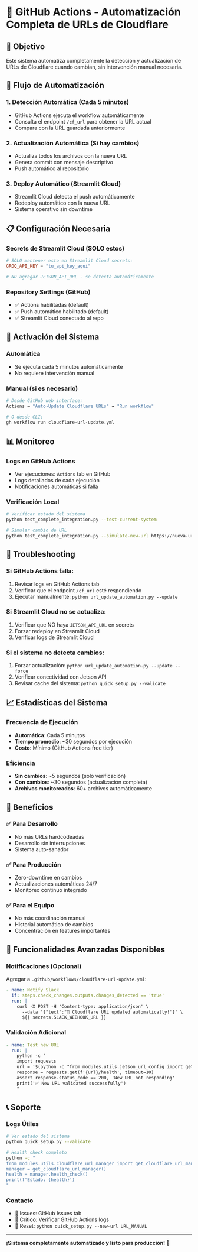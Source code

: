 # 🤖 GitHub Actions - Automatización Completa de URLs de Cloudflare

## 🎯 Objetivo

Este sistema automatiza completamente la detección y actualización de URLs de Cloudflare cuando cambian, sin intervención manual necesaria.

## 🔄 Flujo de Automatización

### 1. **Detección Automática** (Cada 5 minutos)
- GitHub Actions ejecuta el workflow automáticamente
- Consulta el endpoint `/cf_url` para obtener la URL actual
- Compara con la URL guardada anteriormente

### 2. **Actualización Automática** (Si hay cambios)
- Actualiza todos los archivos con la nueva URL
- Genera commit con mensaje descriptivo
- Push automático al repositorio

### 3. **Deploy Automático** (Streamlit Cloud)
- Streamlit Cloud detecta el push automáticamente
- Redeploy automático con la nueva URL
- Sistema operativo sin downtime

## 📋 Configuración Necesaria

### Secrets de Streamlit Cloud (SOLO estos)
```toml
# SOLO mantener esto en Streamlit Cloud secrets:
GROQ_API_KEY = "tu_api_key_aqui"

# NO agregar JETSON_API_URL - se detecta automáticamente
```

### Repository Settings (GitHub)
- ✅ Actions habilitadas (default)
- ✅ Push automático habilitado (default) 
- ✅ Streamlit Cloud conectado al repo

## 🚀 Activación del Sistema

### Automática
- Se ejecuta cada 5 minutos automáticamente
- No requiere intervención manual

### Manual (si es necesario)
```bash
# Desde GitHub web interface:
Actions → "Auto-Update Cloudflare URLs" → "Run workflow"

# O desde CLI:
gh workflow run cloudflare-url-update.yml
```

## 📊 Monitoreo

### Logs en GitHub Actions
- Ver ejecuciones: `Actions` tab en GitHub
- Logs detallados de cada ejecución
- Notificaciones automáticas si falla

### Verificación Local
```bash
# Verificar estado del sistema
python test_complete_integration.py --test-current-system

# Simular cambio de URL
python test_complete_integration.py --simulate-new-url https://nueva-url.trycloudflare.com
```

## 🔧 Troubleshooting

### Si GitHub Actions falla:
1. Revisar logs en GitHub Actions tab
2. Verificar que el endpoint `/cf_url` esté respondiendo
3. Ejecutar manualmente: `python url_update_automation.py --update`

### Si Streamlit Cloud no se actualiza:
1. Verificar que NO haya `JETSON_API_URL` en secrets
2. Forzar redeploy en Streamlit Cloud
3. Verificar logs de Streamlit Cloud

### Si el sistema no detecta cambios:
1. Forzar actualización: `python url_update_automation.py --update --force`
2. Verificar conectividad con Jetson API
3. Revisar cache del sistema: `python quick_setup.py --validate`

## 📈 Estadísticas del Sistema

### Frecuencia de Ejecución
- **Automática**: Cada 5 minutos
- **Tiempo promedio**: ~30 segundos por ejecución
- **Costo**: Mínimo (GitHub Actions free tier)

### Eficiencia
- **Sin cambios**: ~5 segundos (solo verificación)
- **Con cambios**: ~30 segundos (actualización completa)
- **Archivos monitoreados**: 60+ archivos automáticamente

## 🎉 Beneficios

### ✅ Para Desarrollo
- No más URLs hardcodeadas
- Desarrollo sin interrupciones
- Sistema auto-sanador

### ✅ Para Producción  
- Zero-downtime en cambios
- Actualizaciones automáticas 24/7
- Monitoreo continuo integrado

### ✅ Para el Equipo
- No más coordinación manual
- Historial automático de cambios
- Concentración en features importantes

## 🔮 Funcionalidades Avanzadas Disponibles

### Notificaciones (Opcional)
Agregar a `.github/workflows/cloudflare-url-update.yml`:
```yaml
- name: Notify Slack
  if: steps.check_changes.outputs.changes_detected == 'true'
  run: |
    curl -X POST -H 'Content-type: application/json' \
      --data '{"text":"🔄 Cloudflare URL updated automatically!"}' \
      ${{ secrets.SLACK_WEBHOOK_URL }}
```

### Validación Adicional
```yaml
- name: Test new URL
  run: |
    python -c "
    import requests
    url = '$(python -c "from modules.utils.jetson_url_config import get_current_jetson_url; print(get_current_jetson_url())")'
    response = requests.get(f'{url}/health', timeout=10)
    assert response.status_code == 200, 'New URL not responding'
    print('✅ New URL validated successfully')
    "
```

## 📞 Soporte

### Logs Útiles
```bash
# Ver estado del sistema
python quick_setup.py --validate

# Health check completo
python -c "
from modules.utils.cloudflare_url_manager import get_cloudflare_url_manager
manager = get_cloudflare_url_manager()
health = manager.health_check()
print(f'Estado: {health}')
"
```

### Contacto
- 🐛 Issues: GitHub Issues tab
- 📧 Crítico: Verificar GitHub Actions logs
- 🔄 Reset: `python quick_setup.py --new-url URL_MANUAL`

---

**¡Sistema completamente automatizado y listo para producción!** 🚀